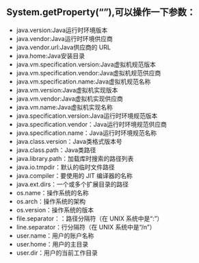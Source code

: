 ##  System.getProperty(“”),可以操作一下参数：
 * java.version:Java运行时环境版本
 * java.vendor:Java运行时环境供应商
 * java.vendor.url:Java供应商的 URL
 * java.home:Java安装目录
 * java.vm.specification.version:Java虚拟机规范版本
 * java.vm.specification.vendor:Java虚拟机规范供应商
 * java.vm.specification.name:Java虚拟机规范名称
 * java.vm.version:Java虚拟机实现版本
 * java.vm.vendor:Java虚拟机实现供应商
 * java.vm.name:Java虚拟机实现名称
 * java.specification.version:Java运行时环境规范版本
 * java.specification.vendor：Java运行时环境规范供应商
 * java.specification.name：Java运行时环境规范名称
 * java.class.version：Java类格式版本号
 * java.class.path：Java类路径
 * java.library.path：加载库时搜索的路径列表
 * java.io.tmpdir：默认的临时文件路径
 * java.compiler：要使用的 JIT 编译器的名称
 * java.ext.dirs：一个或多个扩展目录的路径
 * os.name：操作系统的名称
 * os.arch：操作系统的架构
 * os.version：操作系统的版本
 * file.separator：：路径分隔符（在 UNIX 系统中是“:”）
 * line.separator：行分隔符（在 UNIX 系统中是“/n”）
 * user.name：用户的账户名称
 * user.home：用户的主目录
 * user.dir：用户的当前工作目录